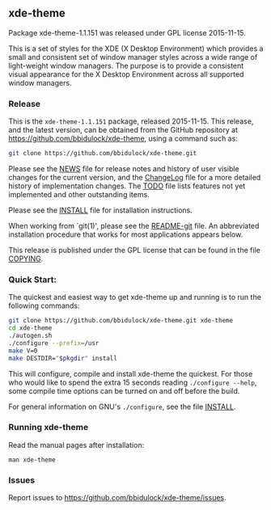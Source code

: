 
## xde-theme

Package xde-theme-1.1.151 was released under GPL license 2015-11-15.

This is a set of styles for the XDE (X Desktop Environment) which
provides a small and consistent set of window manager styles across a
wide range of light-weight window managers.  The purpose is to provide a
consistent visual appearance for the X Desktop Environment across all
supported window managers.



### Release

This is the `xde-theme-1.1.151` package, released 2015-11-15.  This release,
and the latest version, can be obtained from the GitHub repository at
https://github.com/bbidulock/xde-theme, using a command such as:

```bash
git clone https://github.com/bbidulock/xde-theme.git
```

Please see the [NEWS](NEWS) file for release notes and history of user visible
changes for the current version, and the [ChangeLog](ChangeLog) file for a more
detailed history of implementation changes.  The [TODO](TODO) file lists
features not yet implemented and other outstanding items.

Please see the [INSTALL](INSTALL) file for installation instructions.

When working from `git(1)', please see the [README-git](README-git) file.  An
abbreviated installation procedure that works for most applications
appears below.

This release is published under the GPL license that can be found in
the file [COPYING](COPYING).

### Quick Start:

The quickest and easiest way to get xde-theme up and running is to run
the following commands:

```bash
git clone https://github.com/bbidulock/xde-theme.git xde-theme
cd xde-theme
./autogen.sh
./configure --prefix=/usr
make V=0
make DESTDIR="$pkgdir" install
```

This will configure, compile and install xde-theme the quickest.  For
those who would like to spend the extra 15 seconds reading `./configure
--help`, some compile time options can be turned on and off before the
build.

For general information on GNU's `./configure`, see the file [INSTALL](INSTALL).

### Running xde-theme

Read the manual pages after installation:

    man xde-theme

### Issues

Report issues to https://github.com/bbidulock/xde-theme/issues.

